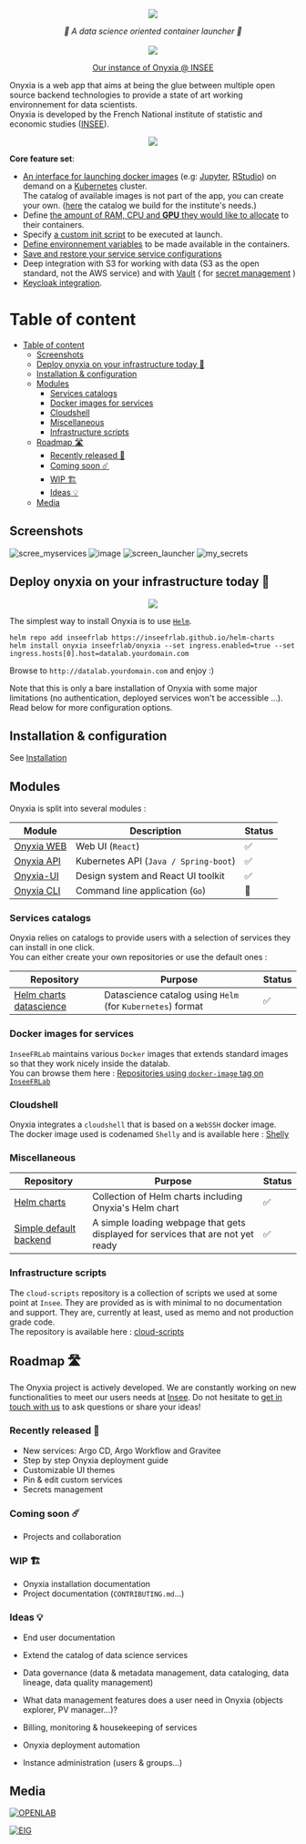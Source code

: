 <p align="center">
    <img src="https://user-images.githubusercontent.com/6702424/137828729-173cfe2b-54dc-4e7e-aa60-4e3fe3a4fb39.png">
</p>
<p align="center">
    <i>🔬 A data science oriented container launcher 🔬</i>
    <br>
    <br>
    <img src="https://img.shields.io/npm/l/onyxia-ui">
</p>

<p align="center">
  <a href="https://datalab.sspcloud.fr/catalog/inseefrlab-helm-charts-datascience" title="Instance of Onyxia hosted in INSEE's data center">Our instance of Onyxia @ INSEE</a>
</p>

Onyxia is a web app that aims at being the glue between multiple open source backend technologies to
provide a state of art working environnement for data scientists.  
Onyxia is developed by the French National institute of statistic and economic studies ([INSEE](https://insee.fr)).  

<p align="center">
<img src="https://user-images.githubusercontent.com/6702424/136545513-f623d8c7-260d-4d93-a01e-2dc5af6ad473.gif" />
</p>

**Core feature set**:

- [An interface for launching docker images](https://datalab.sspcloud.fr/catalog/inseefrlab-helm-charts-datascience) 
  (e.g: [Jupyter](https://jupyter.org), [RStudio](https://www.rstudio.com)) on demand on a [Kubernetes](https://kubernetes.io) cluster.  
  The catalog of available images is not part of the app, you can create your own. 
  ([here](https://github.com/inseefrlab/helm-charts-datascience) the catalog we build for the institute's needs.)
- Define [the amount of RAM, CPU and **GPU** they would like to allocate](https://user-images.githubusercontent.com/6702424/137818454-3fdb3efb-1fbd-4e4d-85b1-64b00d8af03e.png) 
  to their containers.
- Specify [a custom init script](https://user-images.githubusercontent.com/6702424/137819445-a9dfd053-a5f1-48da-a294-f20717512ef5.png) to be executed at launch.
- [Define environnement variables](https://user-images.githubusercontent.com/6702424/137819689-71e59823-a553-4c3c-8558-2576316e4709.png) to be made available in the containers.
- [Save and restore your service service configurations](https://user-images.githubusercontent.com/6702424/137819972-b9974760-4647-43ff-b985-f3facfce99de.png)
- Deep integration with S3 for working with data (S3 as the open standard, not the AWS service) and with [Vault](https://www.vaultproject.io) 
  ( for [secret management](https://user-images.githubusercontent.com/6702424/137820741-bed9ee77-124a-46f6-b686-8b8dff1615bd.png) )
- [Keycloak integration](https://user-images.githubusercontent.com/6702424/137821446-ed908862-69e3-464c-b347-bd8776a425cc.png).

# Table of content

- [Table of content](#table-of-content)
	- [Screenshots](#screenshots)
	- [Deploy onyxia on your infrastructure today 🚀](#deploy-onyxia-on-your-infrastructure-today-)
	- [Installation & configuration](#installation--configuration)
	- [Modules](#modules)
		- [Services catalogs](#services-catalogs)
		- [Docker images for services](#docker-images-for-services)
		- [Cloudshell](#cloudshell)
		- [Miscellaneous](#miscellaneous)
		- [Infrastructure scripts](#infrastructure-scripts)
	- [Roadmap 🛣](#roadmap-)
		- [Recently released 🎁](#recently-released-)
		- [Coming soon ☄️](#coming-soon-️)
		- [WIP 🏗](#wip-)
		- [Ideas 💡](#ideas-)
	- [Media](#media)

## Screenshots  
  
![scree_myservices](https://user-images.githubusercontent.com/6702424/121828699-a8a36600-ccc0-11eb-903c-1cd4b6cbb0ff.png)
![image](https://user-images.githubusercontent.com/6702424/140529760-37b5a57b-5da6-4993-ba30-c1a4da68edba.png)
![screen_launcher](https://user-images.githubusercontent.com/6702424/121828696-a80acf80-ccc0-11eb-86fb-c7d0bca55d4f.png)
![my_secrets](https://user-images.githubusercontent.com/6702424/121828695-a5a87580-ccc0-11eb-9e86-295fdac6c497.png)

## Deploy onyxia on your infrastructure today 🚀

<p align="center">
	<img src="https://user-images.githubusercontent.com/6702424/137823160-40676450-36db-411d-a314-666d626d040f.png" />
</p>

The simplest way to install Onyxia is to use [`Helm`](https://helm.sh).

```
helm repo add inseefrlab https://inseefrlab.github.io/helm-charts
helm install onyxia inseefrlab/onyxia --set ingress.enabled=true --set ingress.hosts[0].host=datalab.yourdomain.com
```

Browse to `http://datalab.yourdomain.com` and enjoy :)

Note that this is only a bare installation of Onyxia with some major limitations (no authentication, deployed services won't be accessible ...). Read below for more configuration options.

## Installation & configuration

See [Installation](INSTALL.md)

## Modules

Onyxia is split into several modules :

| Module                                                 | Description                           | Status                 |
| ------------------------------------------------------ | --------------------------------------| ---------------------- |
| [Onyxia WEB](https://github.com/inseefrlab/onyxia-web) | Web UI (`React`)                      | :white_check_mark:     |
| [Onyxia API](https://github.com/inseefrlab/onyxia-api) | Kubernetes API (`Java / Spring-boot`) | :white_check_mark:     |
| [Onyxia-UI](https://github.com/InseeFrLab/onyxia-ui)   | Design system and React UI toolkit    | :white_check_mark:     |
| [Onyxia CLI](https://github.com/inseefrlab/onyxia-cli) | Command line application (`Go`)       | :large_orange_diamond: |

### Services catalogs

Onyxia relies on catalogs to provide users with a selection of services they can install in one click.  
You can either create your own repositories or use the default ones :

| Repository                                                                       | Purpose                                                    | Status             |
| -------------------------------------------------------------------------------- | ---------------------------------------------------------- | ------------------ |
| [Helm charts datascience](https://github.com/inseefrlab/helm-charts-datascience) | Datascience catalog using `Helm` (for `Kubernetes`) format | :white_check_mark: |

### Docker images for services

`InseeFRLab` maintains various `Docker` images that extends standard images so that they work nicely inside the datalab.  
You can browse them here : [Repositories using `docker-image` tag on `InseeFRLab`](https://github.com/search?q=topic%3Adocker-image+org%3AInseeFrLab+fork%3Atrue)

### Cloudshell

Onyxia integrates a `cloudshell` that is based on a `WebSSH` docker image.  
The docker image used is codenamed `Shelly` and is available here : [Shelly](https://github.com/inseefrlab/shelly)

### Miscellaneous

| Repository                                                                     | Purpose                                                                          | Status             |
| ------------------------------------------------------------------------------ | -------------------------------------------------------------------------------- | ------------------ |
| [Helm charts](https://github.com/inseefrlab/helm-charts)                       | Collection of Helm charts including Onyxia's Helm chart                          | :white_check_mark: |
| [Simple default backend](https://github.com/InseeFrLab/simple-default-backend) | A simple loading webpage that gets displayed for services that are not yet ready | :white_check_mark: |

### Infrastructure scripts

The `cloud-scripts` repository is a collection of scripts we used at some point at `Insee`. They are provided as is with minimal to no documentation and support. They are, currently at least, used as memo and not production grade code.  
The repository is available here : [cloud-scripts](https://github.com/inseefrlab/cloud-scripts)

## Roadmap 🛣

The Onyxia project is actively developed. We are constantly working on new functionalities to meet our users needs at [Insee](https://github.com/InseeFr). Do not hesitate to [get in touch with us](https://github.com/InseeFrLab/onyxia/discussions/new) to ask questions or share your ideas!
### Recently released 🎁

- New services: Argo CD, Argo Workflow and Gravitee
- Step by step Onyxia deployment guide
- Customizable UI themes
- Pin & edit custom services
- Secrets management

### Coming soon ☄️

- Projects and collaboration

### WIP 🏗

- Onyxia installation documentation
- Project documentation (`CONTRIBUTING.md`...)

### Ideas 💡

- End user documentation
- Extend the catalog of data science services
- Data governance (data & metadata management, data cataloging, data lineage, data quality management)
- What data management features does a user need in Onyxia (objects explorer, PV manager...)?
- Billing, monitoring & housekeeping of services


- Onyxia deployment automation
- Instance administration (users & groups...)

## Media

[![OPENLAB](https://user-images.githubusercontent.com/6702424/147028142-24f8f28b-3f91-43e6-b443-3cf35ccbcfe2.png)](https://bbb-dinum-scalelite.visio.education.fr/playback/presentation/2.3/9be5b08deee82b1ba557f360214500580cfbda51-1638792324069)


[![EIG](https://user-images.githubusercontent.com/6702424/137893928-e341f3fe-13cf-44e6-9332-7ade8653c7f8.png)](https://youtu.be/ukMHBAXwzRg)
